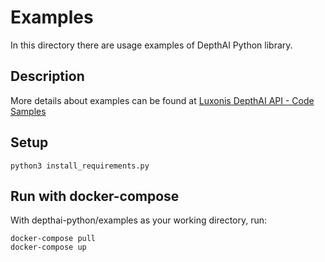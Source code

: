 # Examples

In this directory there are usage examples of DepthAI Python library.

## Description

More details about examples can be found at [Luxonis DepthAI API - Code Samples](https://docs.luxonis.com/projects/api/en/latest/tutorials/code_samples/)

## Setup

```
python3 install_requirements.py
```

## Run with docker-compose

With depthai-python/examples as your working directory, run:

```
docker-compose pull
docker-compose up
```